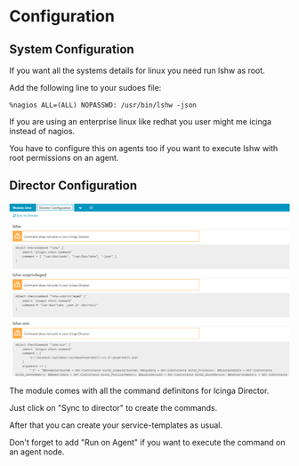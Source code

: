 # Configuration <a id="module-lshw-configuration"></a>

## System Configuration  <a id="module-lshw-configuration-module-system"></a>

If you want all the systems details for linux you need run lshw as root.

Add the following line to your sudoes file:
```
%nagios ALL=(ALL) NOPASSWD: /usr/bin/lshw -json
```
If you are using an enterprise linux like redhat you user might me icinga instead of nagios.

You have to configure this on agents too if you want to execute lshw with root permissions on an agent.

## Director Configuration  <a id="module-lshw-configuration-module-director"></a>

![director](img/director.png)

The module comes with all the command definitons for Icinga Director.

Just click on "Sync to director" to create the commands.

After that you can create your service-templates as usual.

Don't forget to add "Run on Agent" if you want to execute the command on an agent node.